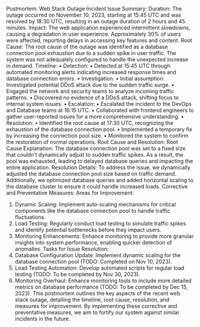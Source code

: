 Postmortem: Web Stack Outage Incident
Issue Summary:
Duration: The outage occurred on November 10, 2023, starting at 15:45 UTC and was resolved by 18:30 UTC, resulting in an outage duration of 2 hours and 45 minutes.
Impact: The web application experienced intermittent slowdowns, causing a degradation in user experience. Approximately 30% of users were affected, reporting delays in accessing key features and content.
Root Cause: The root cause of the outage was identified as a database connection pool exhaustion due to a sudden spike in user traffic. The system was not adequately configured to handle the unexpected increase in demand.
Timeline:
•	Detection:
•	Detected at 15:45 UTC through automated monitoring alerts indicating increased response times and database connection errors.
•	Investigation:
•	Initial assumption: Investigated potential DDoS attack due to the sudden traffic surge.
•	Engaged the network and security teams to analyze incoming traffic patterns.
•	Discovered no evidence of a DDoS attack, shifting focus to internal system issues.
•	Escalation:
•	Escalated the incident to the DevOps and Database teams at 16:15 UTC.
•	Collaborated with frontend engineers to gather user-reported issues for a more comprehensive understanding.
•	Resolution:
•	Identified the root cause at 17:30 UTC, recognizing the exhaustion of the database connection pool.
•	Implemented a temporary fix by increasing the connection pool size.
•	Monitored the system to confirm the restoration of normal operations.
Root Cause and Resolution:
Root Cause Explanation: The database connection pool was set to a fixed size that couldn't dynamically adjust to sudden traffic spikes. As a result, the pool was exhausted, leading to delayed database queries and impacting the entire application.
Resolution Details: To address the issue, we dynamically adjusted the database connection pool size based on traffic demand. Additionally, we optimized database queries and added horizontal scaling to the database cluster to ensure it could handle increased loads.
Corrective and Preventative Measures:
Areas for Improvement:
1.	Dynamic Scaling: Implement auto-scaling mechanisms for critical components like the database connection pool to handle traffic fluctuations.
2.	Load Testing: Regularly conduct load testing to simulate traffic spikes and identify potential bottlenecks before they impact users.
3.	Monitoring Enhancements: Enhance monitoring to provide more granular insights into system performance, enabling quicker detection of anomalies.
Tasks for Issue Resolution:
1.	Database Configuration Update: Implement dynamic scaling for the database connection pool (TODO: Completed on Nov 10, 2023).
2.	Load Testing Automation: Develop automated scripts for regular load testing (TODO: To be completed by Nov 30, 2023).
3.	Monitoring Overhaul: Enhance monitoring tools to include more detailed metrics on database performance (TODO: To be completed by Dec 15, 2023).
This postmortem outlines the key aspects of the recent web stack outage, detailing the timeline, root cause, resolution, and measures for improvement. By implementing these corrective and preventative measures, we aim to fortify our system against similar incidents in the future.


